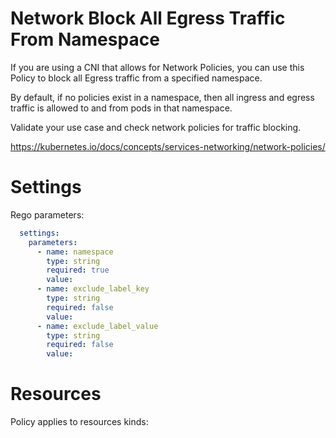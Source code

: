 # Network Block All Egress Traffic From Namespace

If you are using a CNI that allows for Network Policies, you can use this Policy to block all Egress traffic from a specified namespace. 

By default, if no policies exist in a namespace, then all ingress and egress traffic is allowed to and from pods in that namespace. 


Validate your use case and check network policies for traffic blocking. 

https://kubernetes.io/docs/concepts/services-networking/network-policies/


# Settings

Rego parameters:
```yaml
  settings:
    parameters:
      - name: namespace
        type: string
        required: true
        value:
      - name: exclude_label_key
        type: string
        required: false
        value:
      - name: exclude_label_value
        type: string
        required: false
        value:
```

# Resources
Policy applies to resources kinds:

